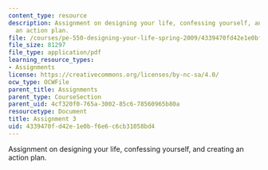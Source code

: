```yaml
---
content_type: resource
description: Assignment on designing your life, confessing yourself, and creating
  an action plan.
file: /courses/pe-550-designing-your-life-spring-2009/4339470fd42e1e0bf6e6c6cb31058bd4_MITPE_550iap09_s09_assn03_iap07.pdf
file_size: 81297
file_type: application/pdf
learning_resource_types:
- Assignments
license: https://creativecommons.org/licenses/by-nc-sa/4.0/
ocw_type: OCWFile
parent_title: Assignments
parent_type: CourseSection
parent_uid: 4cf320f0-765a-3002-85c6-78560965b80a
resourcetype: Document
title: Assignment 3
uid: 4339470f-d42e-1e0b-f6e6-c6cb31058bd4
---
```

Assignment on designing your life, confessing yourself, and creating an action plan.